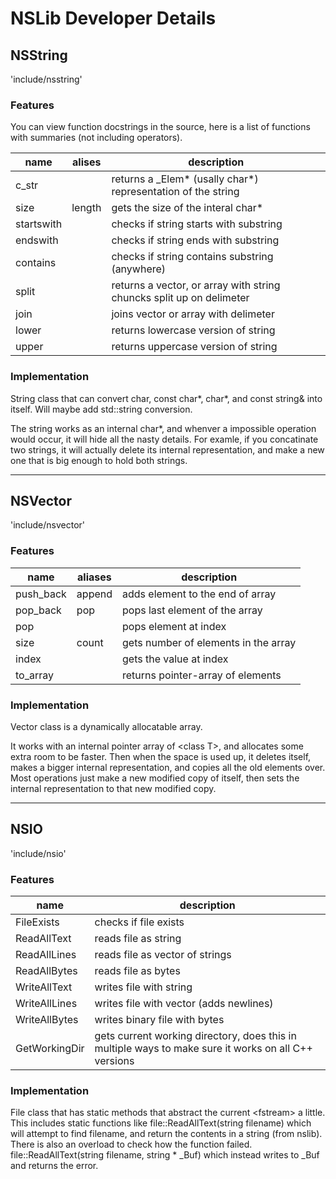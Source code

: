 # NSLib Developer Details

## NSString

'include/nsstring'

### Features

You can view function docstrings in the source, here is a list of functions with summaries (not including operators).

| name | alises | description |
|-|-|-|
| c_str | | returns a _Elem* (usally char*) representation of the string |
| size | length | gets the size of the interal char* |
| startswith | | checks if string starts with substring |
| endswith | | checks if string ends with substring |
| contains | | checks if string contains substring (anywhere) |
| split | | returns a vector, or array with string chuncks split up on delimeter |
| join | | joins vector or array with delimeter |
| lower | | returns lowercase version of string |
| upper | | returns uppercase version of string |


### Implementation

String class that can convert char, const char*, char*, and const string& into itself. Will maybe add std::string conversion.

The string works as an internal char*, and whenver a impossible operation would occur, it will hide all the nasty details. For examle, if you concatinate two strings, it will actually delete its internal representation, and make a new one that is big enough to hold both strings.

___

## NSVector

'include/nsvector'

### Features

| name | aliases | description |
|-|-|-|
| push_back | append | adds element to the end of array |
| pop_back | pop | pops last element of the array |
| pop | | pops element at index |
| size | count | gets number of elements in the array |
| index | | gets the value at index |
| to_array | | returns pointer-array of elements |

### Implementation

Vector class is a dynamically allocatable array.

It works with an internal pointer array of \<class T\>, and allocates some extra room to be faster. Then when the space is used up, it deletes itself, makes a bigger internal representation, and copies all the old elements over. Most operations just make a new modified copy of itself, then sets the internal representation to that new modified copy.

___

## NSIO

'include/nsio'

### Features

| name | description |
|-|-|
| FileExists | checks if file exists |
| ReadAllText | reads file as string |
| ReadAllLines | reads file as vector of strings |
| ReadAllBytes | reads file as bytes |
| WriteAllText | writes file with string |
| WriteAllLines | writes file with vector (adds newlines) |
| WriteAllBytes | writes binary file with bytes |
| GetWorkingDir | gets current working directory, does this in multiple ways to make sure it works on all C++ versions |

### Implementation

File class that has static methods that abstract the current \<fstream\> a little. This includes static functions like file::ReadAllText(string filename) which will attempt to find filename, and return the contents in a string (from nslib). There is also an overload to check how the function failed. file::ReadAllText(string filename, string * _Buf) which instead writes to _Buf and returns the error.
